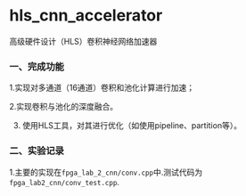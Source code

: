 # hls_cnn_accelerator
高级硬件设计（HLS）卷积神经网络加速器

### 一、完成功能
 1.实现对多通道（16通道）卷积和池化计算进行加速；

 2.实现卷积与池化的深度融合。
 
 3. 使用HLS工具，对其进行优化（如使用pipeline、partition等）。
 
 ### 二、实验记录
 1.主要的实现在`fpga_lab_2_cnn/conv.cpp`中.测试代码为`fpga_lab2_cnn/conv_test.cpp`.
